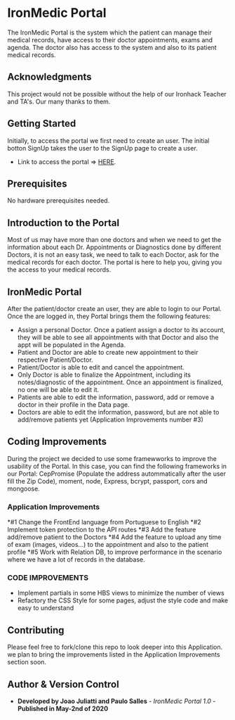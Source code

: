 # IronMedic Portal

The IronMedic Portal is the system which the patient can manage their medical records, have access to their doctor appointments, exams and agenda. The doctor also has access to the system and also to its patient medical records.

## Acknowledgments

This project would not be possible without the help of our Ironhack Teacher and TA's. Our many thanks to them. 

## Getting Started

Initially, to access the portal we first need to create an user. The initial botton SignUp takes the user to the SignUp page to create a user.

* Link to access the portal => [HERE](https://portal-ironmedic.herokuapp.com/).

## Prerequisites

No hardware prerequisites needed. 

## Introduction to the Portal

Most of us may have more than one doctors and when we need to get the information about each Dr. Appointments or Diagnostics done by different Doctors, it is not an easy task, we need to talk to each Doctor, ask for the medical records for each doctor. 
The portal is here to help you, giving you the access to your medical records.

## IronMedic Portal

After the patient/doctor create an user, they are able to login to our Portal. Once the are logged in, they Portal brings them the following features:

* Assign a personal Doctor. Once a patient assign a doctor to its account, they will be able to see all appointments with that Doctor and also the appt will be populated in the Agenda.
* Patient and Doctor are able to create new appointment to their respective Patient/Doctor.
* Patient/Doctor is able to edit and cancel the appointment.
* Only Doctor is able to finalize the Appointment, including its notes/diagnostic of the appointment. Once an appointment is finalized, no one will be able to edit it.
* Patients are able to edit the information, password, add or remove a doctor in their profile in the Data page. 
* Doctors are able to edit the information, password, but are not able to add/remove patients yet (Application Improvements number #3)


## Coding Improvements

During the project we decided to use some framewworks to improve the usability of the Portal. In this case, you can find the following frameworks in our Portal: CepPromise (Populate the address autommatically after the user fill the Zip Code), moment, node, Express, bcrypt, passport, cors and mongoose.

### Application Improvements

*#1 Change the FrontEnd language from Portuguese to English
*#2 Implement token protection to the API routes
*#3 Add the feature add/remove patient to the Doctors 
*#4 Add the feature to upload any time of exam (images, videos...) to the appointment and also to the patient profile
*#5 Work with Relation DB, to improve performance in the scenario where we have a lot of records in the database.


### CODE IMPROVEMENTS

* Implement partials in some HBS views to minimize the number of views
* Refactory the CSS Style for some pages, adjust the style code and make easy to understand


## Contributing

Please feel free to fork/clone this repo to look deeper into this Application. we plan to bring the improvements listed in the Application Improvements section soon.

## Author & Version Control

* **Developed by Joao Juliatti and Paulo Salles** - *IronMedic Portal 1.0* - **Published in May-2nd of 2020**
